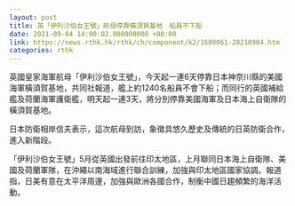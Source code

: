 ```yaml
---
layout: post
title: 英「伊利沙伯女王號」航母停靠橫須賀基地　船員不下船
date: 2021-09-04 14:00:02.000000000 +08:00
link: https://news.rthk.hk/rthk/ch/component/k2/1609061-20210904.htm
categories: rthk
---
```


英國皇家海軍航母「伊利沙伯女王號」，今天起一連6天停靠日本神奈川縣的美國海軍橫須賀基地，共同社報道，艦上約1240名船員不會下船；而同行的英國補給艦及荷蘭海軍護衛艦，明天起一連3天，將分別停靠美國海軍及日本海上自衛隊的橫須賀基地。

日本防衛相岸信夫表示，這次航母到訪，象徵具悠久歷史及傳統的日英防衛合作，進入新階段。

「伊利沙伯女王號」5月從英國出發前往印太地區，上月聯同日本海上自衛隊、美國及荷蘭軍隊，在沖繩以南海域進行聯合訓練，加強與印太地區國家協調。報道指，日美有意在太平洋周邊，加強與歐洲各國合作，制衡中國日趨頻繁的海洋活動。
